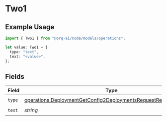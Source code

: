 # Two1

## Example Usage

```typescript
import { Two1 } from "@orq-ai/node/models/operations";

let value: Two1 = {
  type: "text",
  text: "<value>",
};
```

## Fields

| Field                                                                                                                                                | Type                                                                                                                                                 | Required                                                                                                                                             | Description                                                                                                                                          |
| ---------------------------------------------------------------------------------------------------------------------------------------------------- | ---------------------------------------------------------------------------------------------------------------------------------------------------- | ---------------------------------------------------------------------------------------------------------------------------------------------------- | ---------------------------------------------------------------------------------------------------------------------------------------------------- |
| `type`                                                                                                                                               | [operations.DeploymentGetConfig2DeploymentsRequestRequestBodyType](../../models/operations/deploymentgetconfig2deploymentsrequestrequestbodytype.md) | :heavy_check_mark:                                                                                                                                   | N/A                                                                                                                                                  |
| `text`                                                                                                                                               | *string*                                                                                                                                             | :heavy_check_mark:                                                                                                                                   | N/A                                                                                                                                                  |